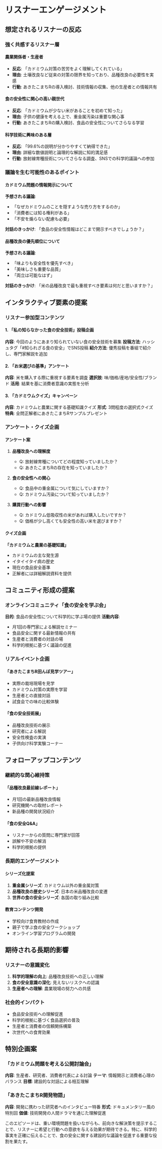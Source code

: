 # リスナーエンゲージメント

## 想定されるリスナーの反応

### 強く共感するリスナー層

#### 農業関係者・生産者
- **反応**: 「カドミウム対策の苦労をよく理解してくれている」
- **理由**: 土壌改良など従来の対策の限界を知っており、品種改良の必要性を実感
- **行動**: あきたこまちRの導入検討、技術情報の収集、他の生産者との情報共有

#### 食の安全性に関心の高い親世代
- **反応**: 「カドミウムが少ない米があることを初めて知った」
- **理由**: 子供の健康を考える上で、重金属汚染は重要な関心事
- **行動**: あきたこまちRの購入検討、食品の安全性についてさらなる学習

#### 科学技術に興味のある層
- **反応**: 「99.6%の説明が分かりやすくて納得できた」
- **理由**: 詳細な数値説明と論理的な解説に知的満足感
- **行動**: 放射線育種技術についてさらなる調査、SNSでの科学的議論への参加

### 議論を生む可能性のあるポイント

#### カドミウム問題の情報開示について
**予想される議論**:
- 「なぜカドミウムのことを隠すような売り方をするのか」
- 「消費者には知る権利がある」
- 「不安を煽らない配慮も必要」

**対話のきっかけ**:
「食品の安全性情報はどこまで開示すべきでしょうか？」

#### 品種改良の優先順位について
**予想される議論**:
- 「味よりも安全性を優先すべき」
- 「美味しさも重要な品質」
- 「両立は可能なはず」

**対話のきっかけ**:
「米の品種改良で最も重視すべき要素は何だと思いますか？」

## インタラクティブ要素の提案

### リスナー参加型コンテンツ

#### 1. 「私の知らなかった食の安全技術」投稿企画
**内容**: 今回のようにあまり知られていない食の安全技術を募集
**投稿方法**: ハッシュタグ「#知られざる食の安全」でSNS投稿
**紹介方法**: 優秀投稿を番組で紹介し、専門家解説を追加

#### 2. 「お米選びの基準」アンケート
**内容**: 米を購入する際に重視する要素を調査
**選択肢**: 味/価格/産地/安全性/ブランド
**活用**: 結果を基に消費者意識の実態を分析

#### 3. 「カドミウムクイズ」キャンペーン
**内容**: カドミウムと農業に関する基礎知識クイズ
**形式**: 3問程度の選択式クイズ
**特典**: 全問正解者にあきたこまちRサンプルプレゼント

### アンケート・クイズ企画

#### アンケート案
1. **品種改良への理解度**
   - Q: 放射線育種についてどの程度知っていましたか？
   - Q: あきたこまちRの存在を知っていましたか？

2. **食の安全性への関心**
   - Q: 食品中の重金属について気にしていますか？
   - Q: カドミウム汚染について知っていましたか？

3. **購買行動への影響**
   - Q: カドミウム低吸収性の米があれば購入したいですか？
   - Q: 価格が少し高くても安全性の高い米を選びますか？

#### クイズ企画
**「カドミウムと農業の基礎知識」**
- カドミウムの主な発生源
- イタイイタイ病の歴史
- 現在の食品安全基準
- 正解者には詳細解説資料を提供

## コミュニティ形成の提案

### オンラインコミュニティ「食の安全を学ぶ会」
**目的**: 食品の安全性について科学的に学ぶ場の提供
**活動内容**:
- 月1回の専門家による解説セミナー
- 食品安全に関する最新情報の共有
- 生産者と消費者の対話の場
- 科学的根拠に基づく議論の促進

### リアルイベント企画

#### 「あきたこまちR田んぼ見学ツアー」
- 実際の栽培現場を見学
- カドミウム対策の実際を学習
- 生産者との直接対話
- 試食会での味の比較体験

#### 「食の安全技術展」
- 品種改良技術の展示
- 研究者による解説
- 安全性検査の実演
- 子供向け科学実験コーナー

## フォローアップコンテンツ

### 継続的な関心維持策

#### 「品種改良最前線レポート」
- 月1回の最新品種改良情報
- 研究機関への取材レポート
- 新品種の開発状況紹介

#### 「食の安全Q&A」
- リスナーからの質問に専門家が回答
- 誤解や不安の解消
- 科学的根拠の提供

### 長期的エンゲージメント

#### シリーズ化提案
1. **重金属シリーズ**: カドミウム以外の重金属対策
2. **品種改良の歴史シリーズ**: 日本の米品種改良の変遷
3. **世界の食の安全シリーズ**: 各国の取り組み比較

#### 教育コンテンツ開発
- 学校向け食育教材の作成
- 親子で学ぶ食の安全ワークショップ
- オンライン学習プログラムの開発

## 期待される長期的影響

### リスナーの意識変化
1. **科学的理解の向上**: 品種改良技術への正しい理解
2. **食の安全意識の深化**: 見えないリスクへの認識
3. **生産者への理解**: 農業現場の努力への共感

### 社会的インパクト
- 食品安全技術への理解促進
- 科学的根拠に基づく食品選択の普及
- 生産者と消費者の信頼関係構築
- 次世代への食育効果

## 特別企画案

### 「カドミウム問題を考える公開討論会」
**内容**: 生産者、研究者、消費者代表による討論
**テーマ**: 情報開示と消費者心理のバランス
**目標**: 建設的な対話による相互理解

### 「あきたこまちR開発物語」
**内容**: 開発に携わった研究者へのインタビュー特番
**形式**: ドキュメンタリー風の特別回
**価値**: 技術開発の人間ドラマを通じた理解促進

このエピソードは、重い環境問題を扱いながらも、前向きな解決策を提示することで、リスナーに希望と行動への意欲を与える効果が期待できる。特に、科学的事実を正確に伝えることで、食の安全に関する建設的な議論を促進する重要な役割を果たす。